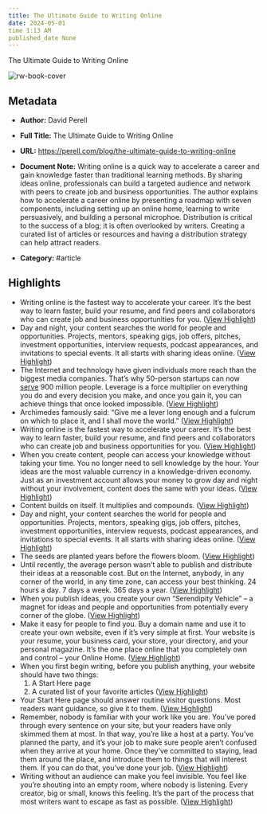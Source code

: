 ```yaml
---
title: The Ultimate Guide to Writing Online
date: 2024-05-01
time 1:13 AM
published_date None
---
```

The Ultimate Guide to Writing Online

![rw-book-cover](https://149483024.v2.pressablecdn.com/wp-content/uploads/2020/12/The-Ultimate-Guide-to-Writing-Online-1-scaled.jpg)

## Metadata
- **Author:** David Perell
- **Full Title:** The Ultimate Guide to Writing Online
- **URL:** https://perell.com/blog/the-ultimate-guide-to-writing-online
- **Document Note:** Writing online is a quick way to accelerate a career and gain knowledge faster than traditional learning methods. By sharing ideas online, professionals can build a targeted audience and network with peers to create job and business opportunities. The author explains how to accelerate a career online by presenting a roadmap with seven components, including setting up an online home, learning to write persuasively, and building a personal microphoe. Distribution is critical to the success of a blog; it is often overlooked by writers. Creating a curated list of articles or resources and having a distribution strategy can help attract readers.
  
- **Category:** #article

## Highlights
- Writing online is the fastest way to accelerate your career.
  It’s the best way to learn faster, build your resume, and find peers and collaborators who can create job and business opportunities for you. ([View Highlight](https://read.readwise.io/read/01h0kb69s7yy2h3b9jpzjh89xq))
- Day and night, your content searches the world for people and opportunities. Projects, mentors, speaking gigs, job offers, pitches, investment opportunities, interview requests, podcast appearances, and invitations to special events. It all starts with sharing ideas online. ([View Highlight](https://read.readwise.io/read/01h0kb74ehs17sk9sx5szkxdv6))
- The Internet and technology have given individuals more reach than the biggest media companies. That’s why 50-person startups can now [serve](https://techcrunch.com/2014/03/02/the-whatsapp-effect/) 900 million people. Leverage is a force multiplier on everything you do and every decision you make, and once you gain it, you can achieve things that once looked impossible. ([View Highlight](https://read.readwise.io/read/01h0kbcpeh7f3jrm8m2rg9r92j))
- Archimedes famously said: “Give me a lever long enough and a fulcrum on which to place it, and I shall move the world.” ([View Highlight](https://read.readwise.io/read/01h0kbec0rpw8men34rfnda1m9))
- Writing online is the fastest way to accelerate your career.
  It’s the best way to learn faster, build your resume, and find peers and collaborators who can create job and business opportunities for you. ([View Highlight](https://read.readwise.io/read/01h0jh8f9aqq8vg6b4q7cchayk))
- When you create content, people can access your knowledge without taking your time. You no longer need to sell knowledge by the hour. Your ideas are the most valuable currency in a knowledge-driven economy. Just as an investment account allows your money to grow day and night without your involvement, content does the same with your ideas. ([View Highlight](https://read.readwise.io/read/01h0kbf72t37ke6phej3g3pmze))
- Content builds on itself. It multiplies and compounds. ([View Highlight](https://read.readwise.io/read/01h0jh8mmsc7qwqkqgn8kfk4mk))
- Day and night, your content searches the world for people and opportunities. Projects, mentors, speaking gigs, job offers, pitches, investment opportunities, interview requests, podcast appearances, and invitations to special events. It all starts with sharing ideas online. ([View Highlight](https://read.readwise.io/read/01h0jh8q58asqp5kcagzn2r16m))
- The seeds are planted years before the flowers bloom. ([View Highlight](https://read.readwise.io/read/01h0kbh49kq52x69db73zy7crs))
- Until recently, the average person wasn’t able to publish and distribute their ideas at a reasonable cost. But on the Internet, anybody, in any corner of the world, in any time zone, can access your best thinking. 24 hours a day. 7 days a week. 365 days a year. ([View Highlight](https://read.readwise.io/read/01h0kbhkpp869w12tfrvwayd9d))
- When you publish ideas, you create your own “Serendipity Vehicle” – a magnet for ideas and people and opportunities from potentially every corner of the globe. ([View Highlight](https://read.readwise.io/read/01h0kbjfwadcm896pxdsdf242z))
- Make it easy for people to find you. Buy a domain name and use it to create your own website, even if it’s very simple at first. Your website is your resume, your business card, your store, your directory, and your personal magazine. It’s the one place online that you completely own and control – your Online Home. ([View Highlight](https://read.readwise.io/read/01h0kbmwm5dymy9tyagxahafdb))
- When you first begin writing, before you publish anything, your website should have two things:
  1. A Start Here page
  2. A curated list of your favorite articles ([View Highlight](https://read.readwise.io/read/01h0kbprhvq3gsd0zk7xb1wvhx))
- Your Start Here page should answer routine visitor questions. Most readers want guidance, so give it to them. ([View Highlight](https://read.readwise.io/read/01h0kbssyqeq50hb44ewedxspz))
- Remember, nobody is familiar with your work like you are. You’ve pored through every sentence on your site, but your readers have only skimmed them at most. In that way, you’re like a host at a party. You’ve planned the party, and it’s your job to make sure people aren’t confused when they arrive at your home. Once they’ve committed to staying, lead them around the place, and introduce them to things that will interest them. If you can do that, you’ve done your job. ([View Highlight](https://read.readwise.io/read/01h0kby8292nzcmsgbe25rhn1s))
- Writing without an audience can make you feel invisible. You feel like you’re shouting into an empty room, where nobody is listening. Every creator, big or small, knows this feeling. It’s the part of the process that most writers want to escape as fast as possible. ([View Highlight](https://read.readwise.io/read/01h0kc4495hbwzwepgzdt1ete2))
